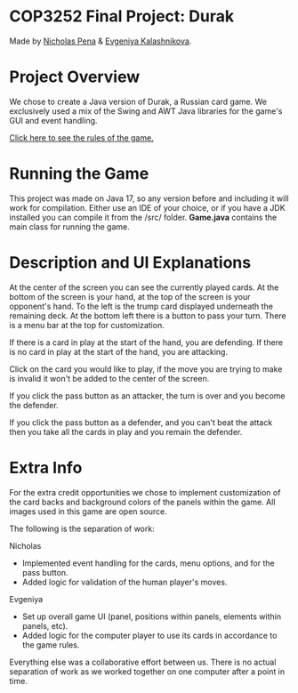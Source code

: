 COP3252 Final Project: Durak
======
Made by [Nicholas Pena](https://github.com/Nick-Pena) & [Evgeniya Kalashnikova](https://github.com/evginny).

# Project Overview
We chose to create a Java version of Durak, a Russian card game. We exclusively used a mix of the Swing and AWT Java libraries for the game's GUI and event handling.

[Click here to see the rules of the game.](https://gathertogethergames.com/durak)

# Running the Game

This project was made on Java 17, so any version before and including it will work for compilation. Either use an IDE of your choice, or if you have a JDK installed you can compile it from the /src/ folder. **Game.java** contains the main class for running the game.

# Description and UI Explanations

At the center of the screen you can see the currently played cards. At the bottom of the screen is your hand, at the top of the screen is your opponent's hand. To the left is the trump card displayed underneath the remaining deck. At the bottom left there is a button to pass your turn. There is a menu bar at the top for customization.

If there is a card in play at the start of the hand, you are defending. If there is no card in play at the start of the hand, you are attacking.

Click on the card you would like to play, if the move you are trying to make is invalid it won't be added to the center of the screen.

If you click the pass button as an attacker, the turn is over and you become the defender.

If you click the pass button as a defender, and you can't beat the attack then you take all the cards in play and you remain the defender.

# Extra Info

For the extra credit opportunities we chose to implement customization of the card backs and background colors of the panels within the game. All images used in this game are open source.

The following is the separation of work:

Nicholas
- Implemented event handling for the cards, menu options, and for the pass button.
- Added logic for validation of the human player's moves.

Evgeniya
- Set up overall game UI (panel, positions within panels, elements within panels, etc).
- Added logic for the computer player to use its cards in accordance to the game rules.

Everything else was a collaborative effort between us. There is no actual separation of work as we worked together on one computer after a point in time.
